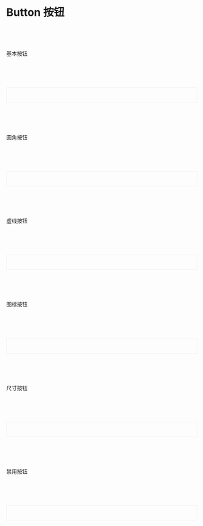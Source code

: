 # Button 按钮

<script setup>
import demo1 from './demo1.vue';
import demo2 from './demo2.vue';
import demo3 from './demo3.vue';
import demo4 from './demo4.vue';
import demo5 from './demo5.vue';
import demo6 from './demo6.vue';
import DOC from '@/components/docview.vue';
import codeds from '@/components/codeds.vue';
const propDoc =  [
  [ "type","类型","string","default / primary / info / success / warning / danger","default",],
  ["tsy", "是否虚线为按钮", "boolean", "-", "false"],
  ["sizes", "大小", "string", "small /  big", "default"],
  ["round", "是否为圆角按钮", "boolean", "-", "false"],
  ["icon", "图标按钮", "boolean", "-", "false"],
  ["dis", "是否禁用", "boolean", "-", "fasle"],
];
</script>
<div class="btndoc1">基本按钮</div>
<div class="btndoc2">
<demo1></demo1>
</div>
<Suspense><codeds compname="lbutton" demoname="demo1"></codeds></Suspense>

<div class="btndoc1">圆角按钮</div>
<div class="btndoc2">
<demo2></demo2>
</div>
<Suspense><codeds compname="lbutton" demoname="demo2"></codeds></Suspense>
<div class="btndoc1">虚线按钮</div>
<div class="btndoc2">
<demo3></demo3>
</div>
<Suspense><codeds compname="lbutton" demoname="demo3"></codeds></Suspense>
<div class="btndoc1">图标按钮</div>
<div class="btndoc2">
<demo4></demo4>
</div>
<Suspense><codeds compname="lbutton" demoname="demo4"></codeds></Suspense>
<div class="btndoc1">尺寸按钮</div>
<div class="btndoc2">
<demo5></demo5>
</div>
<Suspense><codeds compname="lbutton" demoname="demo5"></codeds></Suspense>
<div class="btndoc1">禁用按钮</div>
<div class="btndoc2">
<demo6></demo6>
</div>
<Suspense><codeds compname="lbutton" demoname="demo6"></codeds></Suspense>
<div>
<div class="btndoc1">
<DOC title="属性" type=prop :body="propDoc"></DOC>
</div>
</div>
<style scoped>
    .btndoc2{
        display:"block";
        border:1px solid #f0f0f0;
        /* height:20vh; */
        padding-top:2vw;
        padding-bottom:2vw;
       margin-top:2vh;
    }
    .btndoc1{
        margin-top:2vh;
    }
</style>
